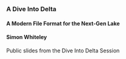 ### A Dive Into Delta
#### A Modern File Format for the Next-Gen Lake

#### Simon Whiteley

Public slides from the Dive Into Delta Session
